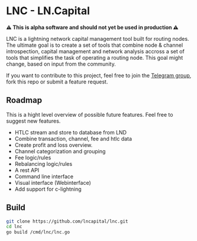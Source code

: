 # LNC - LN.Capital

**⚠️ This is alpha software and should not yet be used in production ⚠️**

LNC is a lightning network capital management tool built for routing nodes.
The ultimate goal is to create a set of tools that combine node & channel
introspection, capital management and network analysis accross a set of tools 
that simplifies the task of operating a routing node. This goal might change, 
based on input from the community.

If you want to contribute to this project, feel free to join the 
[Telegram group](https://t.me/joinchat/V-Dks6zjBK4xZWY0), fork this repo or
submit a feature request.

## Roadmap

This is a hight level overview of possible future features. Feel free to 
suggest new features.

* HTLC stream and store to database from LND
* Combine transaction, channel, fee and htlc data
* Create profit and loss overview.
* Channel categorization and grouping
* Fee logic/rules
* Rebalancing logic/rules
* A rest API
* Command line interface
* Visual interface (Webinterface)
* Add support for c-lightning

## Build

````bash
git clone https://github.com/lncapital/lnc.git
cd lnc
go build /cmd/lnc/lnc.go
````

